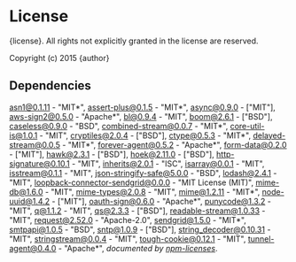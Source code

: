 # License

{license}. All rights not explicitly granted in the license are reserved.

Copyright (c) 2015 {author}

## Dependencies
[asn1@0.1.11](&quot;https://github.com/mcavage/node-asn1&quot;) - &quot;MIT*&quot;, [assert-plus@0.1.5](&quot;https://github.com/mcavage/node-assert-plus&quot;) - &quot;MIT*&quot;, [async@0.9.0](&quot;https://github.com/caolan/async&quot;) - [&quot;MIT&quot;], [aws-sign2@0.5.0](&quot;https://github.com/mikeal/aws-sign&quot;) - &quot;Apache*&quot;, [bl@0.9.4](&quot;https://github.com/rvagg/bl&quot;) - &quot;MIT&quot;, [boom@2.6.1](&quot;https://github.com/hapijs/boom&quot;) - [&quot;BSD&quot;], [caseless@0.9.0](&quot;https://github.com/mikeal/caseless&quot;) - &quot;BSD&quot;, [combined-stream@0.0.7](&quot;https://github.com/felixge/node-combined-stream&quot;) - &quot;MIT*&quot;, [core-util-is@1.0.1](&quot;https://github.com/isaacs/core-util-is&quot;) - &quot;MIT&quot;, [cryptiles@2.0.4](&quot;https://github.com/hapijs/cryptiles&quot;) - [&quot;BSD&quot;], [ctype@0.5.3](&quot;https://github.com/rmustacc/node-ctype&quot;) - &quot;MIT*&quot;, [delayed-stream@0.0.5](&quot;https://github.com/felixge/node-delayed-stream&quot;) - &quot;MIT*&quot;, [forever-agent@0.5.2](&quot;https://github.com/mikeal/forever-agent&quot;) - &quot;Apache*&quot;, [form-data@0.2.0](&quot;https://github.com/felixge/node-form-data&quot;) - [&quot;MIT&quot;], [hawk@2.3.1](&quot;https://github.com/hueniverse/hawk&quot;) - [&quot;BSD&quot;], [hoek@2.11.0](&quot;https://github.com/hapijs/hoek&quot;) - [&quot;BSD&quot;], [http-signature@0.10.1](&quot;https://github.com/joyent/node-http-signature&quot;) - &quot;MIT&quot;, [inherits@2.0.1](&quot;https://github.com/isaacs/inherits&quot;) - &quot;ISC&quot;, [isarray@0.0.1](&quot;https://github.com/juliangruber/isarray&quot;) - &quot;MIT&quot;, [isstream@0.1.1](&quot;https://github.com/rvagg/isstream&quot;) - &quot;MIT&quot;, [json-stringify-safe@5.0.0](&quot;https://github.com/isaacs/json-stringify-safe&quot;) - &quot;BSD&quot;, [lodash@2.4.1](&quot;https://github.com/lodash/lodash&quot;) - &quot;MIT&quot;, [loopback-connector-sendgrid@0.0.0](&quot;https://github.com/Cellarise/loopback-connector-sendgrid&quot;) - &quot;MIT License (MIT)&quot;, [mime-db@1.6.0](&quot;https://github.com/jshttp/mime-db&quot;) - &quot;MIT&quot;, [mime-types@2.0.8](&quot;https://github.com/jshttp/mime-types&quot;) - &quot;MIT&quot;, [mime@1.2.11](&quot;https://github.com/broofa/node-mime&quot;) - &quot;MIT*&quot;, [node-uuid@1.4.2](&quot;https://github.com/broofa/node-uuid&quot;) - [&quot;MIT&quot;], [oauth-sign@0.6.0](&quot;https://github.com/mikeal/oauth-sign&quot;) - &quot;Apache*&quot;, [punycode@1.3.2](&quot;https://github.com/bestiejs/punycode.js&quot;) - &quot;MIT&quot;, [q@1.1.2](&quot;https://github.com/kriskowal/q&quot;) - &quot;MIT&quot;, [qs@2.3.3](&quot;https://github.com/hapijs/qs&quot;) - [&quot;BSD&quot;], [readable-stream@1.0.33](&quot;https://github.com/isaacs/readable-stream&quot;) - &quot;MIT&quot;, [request@2.52.0](&quot;https://github.com/request/request&quot;) - &quot;Apache-2.0&quot;, [sendgrid@1.5.0](&quot;https://github.com/sendgrid/sendgrid-nodejs&quot;) - &quot;MIT*&quot;, [smtpapi@1.0.5](&quot;https://github.com/sendgrid/smtpapi-nodejs&quot;) - &quot;BSD&quot;, [sntp@1.0.9](&quot;https://github.com/hueniverse/sntp&quot;) - [&quot;BSD&quot;], [string_decoder@0.10.31](&quot;https://github.com/rvagg/string_decoder&quot;) - &quot;MIT&quot;, [stringstream@0.0.4](&quot;https://github.com/mhart/StringStream&quot;) - &quot;MIT&quot;, [tough-cookie@0.12.1](&quot;https://github.com/goinstant/tough-cookie&quot;) - &quot;MIT&quot;, [tunnel-agent@0.4.0](&quot;https://github.com/mikeal/tunnel-agent&quot;) - &quot;Apache*&quot;, 
*documented by [npm-licenses](http://github.com/AceMetrix/npm-license.git)*.